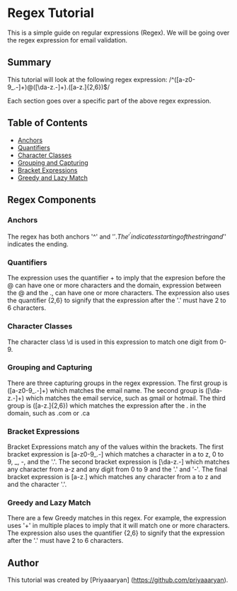 # Regex Tutorial

This is a simple guide on regular expressions (Regex). We will be going over the regex expression for email validation.

## Summary

This tutorial will look at the following regex expression: /^([a-z0-9_\.-]+)@([\da-z\.-]+)\.([a-z\.]{2,6})$/

Each section goes over a specific part of the above regex expression.

## Table of Contents

- [Anchors](#anchors)
- [Quantifiers](#quantifiers)
- [Character Classes](#character-classes)
- [Grouping and Capturing](#grouping-and-capturing)
- [Bracket Expressions](#bracket-expressions)
- [Greedy and Lazy Match](#greedy-and-lazy-match)

## Regex Components

### Anchors

The regex has both anchors '^' and '$'. The '^' indicates starting of the string and '$' indicates the ending.

### Quantifiers

The expression uses the quantifier + to imply that the expresion before the @ can have one or more characters and the domain, expression between the @ and the ., can have one or more characters. The expression also uses the quantifier {2,6} to signify that the expression after the '.' must have 2 to 6 characters.

### Character Classes

The character class \d is used in this expression to match one digit from 0-9.

### Grouping and Capturing

There are three capturing groups in the regex expression. The first group is ([a-z0-9_\.-]+) which matches the email name. The second group is ([\da-z\.-]+) which matches the email service, such as gmail or hotmail. The third group is ([a-z\.]{2,6}) which matches the expression after the . in the domain, such as .com or .ca

### Bracket Expressions

Bracket Expressions match any of the values within the brackets. The first bracket expression is [a-z0-9_\.-] which matches a character in a to z, 0 to 9, \_, -, and the '.'. The second bracket expression is [\da-z\.-] which matches any character from a-z and any digit from 0 to 9 and the '.' and '-'. The final bracket expression is [a-z\.] which matches any character from a to z and and the character '.'.

### Greedy and Lazy Match

There are a few Greedy matches in this regex. For example, the expression uses '+' in multiple places to imply that it will match one or more characters. The expression also uses the quantifier {2,6} to signify that the expression after the '.' must have 2 to 6 characters.

## Author

This tutorial was created by [Priyaaaryan] (https://github.com/priyaaaryan).
